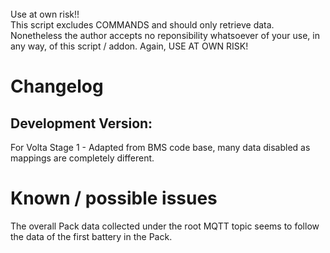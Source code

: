 
<br>
Use at own risk!! 
<br>
This script excludes COMMANDS and should only retrieve data. Nonetheless the author accepts no reponsibility whatsoever of your use, in any way, of this script / addon. Again, USE AT OWN RISK!
<br>
<h1>Changelog</h1>
<h2>Development Version:</h2>
For Volta Stage 1 - Adapted from BMS code base, many data disabled as mappings are completely different.


<h1>Known / possible issues</h1>
The overall Pack data collected under the root MQTT topic seems to follow the data of the first battery in the Pack.